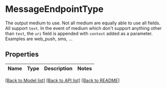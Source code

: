 # MessageEndpointType

The output medium to use. Not all medium are equally able to use all fields. All support `text`. In the event of medium which don't support anything other than `text`, the `uri` field is appended with `context` added as a parameter. Examples are web_push, sms, ... 
## Properties
Name | Type | Description | Notes
------------ | ------------- | ------------- | -------------

[[Back to Model list]](../README.md#documentation-for-models) [[Back to API list]](../README.md#documentation-for-api-endpoints) [[Back to README]](../README.md)


